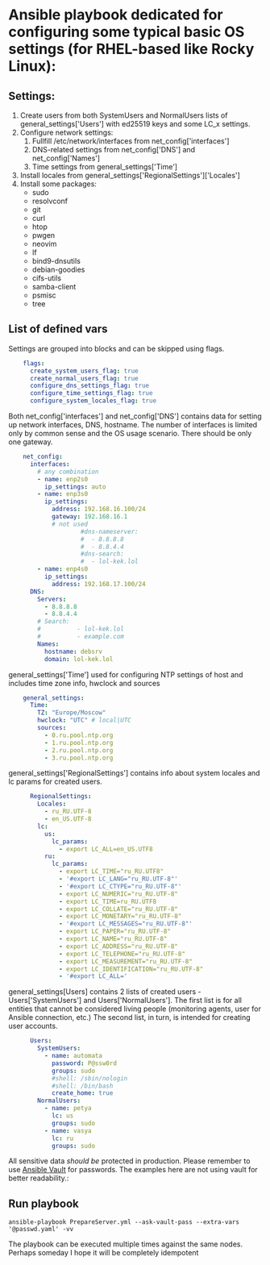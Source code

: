 # Ansible playbook dedicated for configuring some typical basic OS settings (for RHEL-based like Rocky Linux):

## Settings:

1. Create users from both SystemUsers and NormalUsers lists of general_settings['Users'] with ed25519 keys and some LC_x settings.
2. Configure network settings:
    1. Fullfill /etc/network/interfaces from net_config['interfaces']
    2. DNS-related settings from net_config['DNS'] and net_config['Names']
    3. Time settings from general_settings['Time']
3. Install locales from general_settings['RegionalSettings']['Locales']
4. Install some packages:
    - sudo
    - resolvconf
    - git
    - curl
    - htop
    - pwgen
    - neovim
    - lf
    - bind9-dnsutils
    - debian-goodies
    - cifs-utils
    - samba-client
    - psmisc
    - tree
## List of defined vars
Settings are grouped into blocks and can be skipped using flags.
```yaml
    flags:
      create_system_users_flag: true
      create_normal_users_flag: true
      configure_dns_settings_flag: true
      configure_time_settings_flag: true
      configure_system_locales_flag: true
```
Both net_config['interfaces'] and net_config['DNS'] contains data for setting up network interfaces, DNS, hostname. The number of interfaces is limited only by common sense and the OS usage scenario. There should be only one gateway.
```yaml
    net_config:
      interfaces:
        # any combination
        - name: enp2s0
          ip_settings: auto
        - name: enp3s0
          ip_settings:
            address: 192.168.16.100/24
            gateway: 192.168.16.1
            # not used
                    #dns-nameserver:
                    #  - 8.8.8.8
                    #  - 8.8.4.4
                    #dns-search:
                    #  - lol-kek.lol
        - name: enp4s0
          ip_settings:
            address: 192.168.17.100/24
      DNS:
        Servers:
          - 8.8.8.8
          - 8.8.4.4
        # Search:
        #          - lol-kek.lol
        #          - example.com
        Names:
          hostname: debsrv
          domain: lol-kek.lol
```

general_settings['Time'] used for configuring NTP settings of host and includes time zone info, hwclock and sources
```yaml
    general_settings:
      Time:
        TZ: "Europe/Moscow"
        hwclock: "UTC" # local|UTC
        sources:
          - 0.ru.pool.ntp.org
          - 1.ru.pool.ntp.org
          - 2.ru.pool.ntp.org
          - 3.ru.pool.ntp.org
```

general_settings['RegionalSettings'] contains info about system locales and lc params for created users.
```yaml
      RegionalSettings:
        Locales:
          - ru_RU.UTF-8
          - en_US.UTF-8
        lc:
          us:
            lc_params:
              - export LC_ALL=en_US.UTF8
          ru:
            lc_params:
              - export LC_TIME="ru_RU.UTF8"
              - '#export LC_LANG="ru_RU.UTF-8"'
              - '#export LC_CTYPE="ru_RU.UTF-8"'
              - export LC_NUMERIC="ru_RU.UTF-8"
              - export LC_TIME=ru_RU.UTF8
              - export LC_COLLATE="ru_RU.UTF-8"
              - export LC_MONETARY="ru_RU.UTF-8"
              - '#export LC_MESSAGES="ru_RU.UTF-8"'
              - export LC_PAPER="ru_RU.UTF-8"
              - export LC_NAME="ru_RU.UTF-8"
              - export LC_ADDRESS="ru_RU.UTF-8"
              - export LC_TELEPHONE="ru_RU.UTF-8"
              - export LC_MEASUREMENT="ru_RU.UTF-8"
              - export LC_IDENTIFICATION="ru_RU.UTF-8"
              - '#export LC_ALL='
```

general_settings[Users] contains 2 lists of created users - Users['SystemUsers'] and Users['NormalUsers'].
The first list is for all entities that cannot be considered living people (monitoring agents, user for Ansible connection, etc.)
The second list, in turn, is intended for creating user accounts.

```yaml
      Users:
        SystemUsers:
          - name: automata
            password: P@ssw0rd
            groups: sudo
            #shell: /sbin/nologin
            #shell: /bin/bash
            create_home: true
        NormalUsers:
          - name: petya
            lc: us
            groups: sudo
          - name: vasya
            lc: ru
            groups: sudo
```

All sensitive data *should be* protected in production. Please remember to use [Ansible Vault](https://docs.ansible.com/ansible/latest/vault_guide/index.html) for passwords. The examples here are not using vault for better readability.:

## Run playbook

```
ansible-playbook PrepareServer.yml --ask-vault-pass --extra-vars '@passwd.yaml' -vv
```
The playbook can be executed multiple times against the same nodes. Perhaps someday I hope it will be completely idempotent
